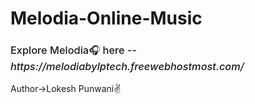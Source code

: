 # Melodia-Online-Music

<h3 style="font-weight:500">
Explore Melodia🎧 here --
<a style="font-style:italic">https://melodiabylptech.freewebhostmost.com/</a></h3>

<p>Author->Lokesh Punwani✌️</p>